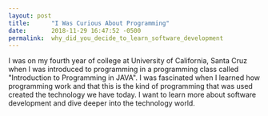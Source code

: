 ```yaml
---
layout: post
title:      "I Was Curious About Programming"
date:       2018-11-29 16:47:52 -0500
permalink:  why_did_you_decide_to_learn_software_development
---
```



I was on my fourth year of college at University of California, Santa Cruz when I was introduced to programming in a programming class called "Introduction to Programming in JAVA". I was fascinated when I learned how programming work and that this is the kind of programming that was used created the technology we have today. I want to learn more about software development and dive deeper into the technology world.

